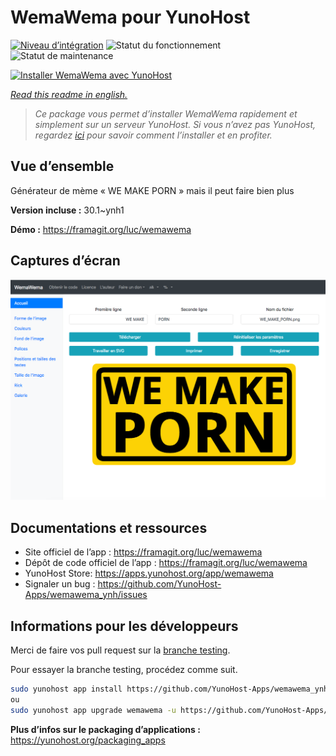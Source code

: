 <!--
N.B.: This README was automatically generated by https://github.com/YunoHost/apps/tree/master/tools/readme_generator
It shall NOT be edited by hand.
-->

# WemaWema pour YunoHost

[![Niveau d’intégration](https://dash.yunohost.org/integration/wemawema.svg)](https://dash.yunohost.org/appci/app/wemawema) ![Statut du fonctionnement](https://ci-apps.yunohost.org/ci/badges/wemawema.status.svg) ![Statut de maintenance](https://ci-apps.yunohost.org/ci/badges/wemawema.maintain.svg)

[![Installer WemaWema avec YunoHost](https://install-app.yunohost.org/install-with-yunohost.svg)](https://install-app.yunohost.org/?app=wemawema)

*[Read this readme in english.](./README.md)*

> *Ce package vous permet d’installer WemaWema rapidement et simplement sur un serveur YunoHost.
Si vous n’avez pas YunoHost, regardez [ici](https://yunohost.org/#/install) pour savoir comment l’installer et en profiter.*

## Vue d’ensemble

Générateur de mème « WE MAKE PORN » mais il peut faire bien plus

**Version incluse :** 30.1~ynh1

**Démo :** https://framagit.org/luc/wemawema

## Captures d’écran

![Capture d’écran de WemaWema](./doc/screenshots/WemaWema.png)

## Documentations et ressources

* Site officiel de l’app : <https://framagit.org/luc/wemawema>
* Dépôt de code officiel de l’app : <https://framagit.org/luc/wemawema>
* YunoHost Store: <https://apps.yunohost.org/app/wemawema>
* Signaler un bug : <https://github.com/YunoHost-Apps/wemawema_ynh/issues>

## Informations pour les développeurs

Merci de faire vos pull request sur la [branche testing](https://github.com/YunoHost-Apps/wemawema_ynh/tree/testing).

Pour essayer la branche testing, procédez comme suit.

``` bash
sudo yunohost app install https://github.com/YunoHost-Apps/wemawema_ynh/tree/testing --debug
ou
sudo yunohost app upgrade wemawema -u https://github.com/YunoHost-Apps/wemawema_ynh/tree/testing --debug
```

**Plus d’infos sur le packaging d’applications :** <https://yunohost.org/packaging_apps>
